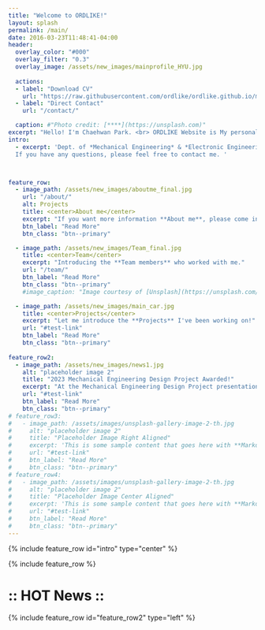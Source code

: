 ```yaml
---
title: "Welcome to ORDLIKE!"
layout: splash
permalink: /main/
date: 2016-03-23T11:48:41-04:00        
header:
  overlay_color: "#000"
  overlay_filter: "0.3"
  overlay_image: /assets/new_images/mainprofile_HYU.jpg
  
  actions:
  - label: "Download CV"
    url: "https://raw.githubusercontent.com/ordlike/ordlike.github.io/master/Files/C.V_Chaehwan%20Park.pdf" 
  - label: "Direct Contact"
    url: "/contact/"

  caption: #"Photo credit: [****](https://unsplash.com)"
excerpt: "Hello! I'm Chaehwan Park. <br> ORDLIKE Website is My personal homepage. "
intro: 
  - excerpt: 'Dept. of *Mechanical Engineering* & *Electronic Engineering* at Hanyang University, Seoul. 
  If you have any questions, please feel free to contact me. ' 



feature_row:
  - image_path: /assets/new_images/aboutme_final.jpg
    url: "/about/"
    alt: Projects
    title: <center>About me</center>
    excerpt: "If you want more information **About me**, please come in!"
    btn_label: "Read More"
    btn_class: "btn--primary"

  - image_path: /assets/new_images/Team_final.jpg 
    title: <center>Team</center>
    excerpt: "Introducing the **Team members** who worked with me."
    url: "/team/"
    btn_label: "Read More"
    btn_class: "btn--primary"
    #image_caption: "Image courtesy of [Unsplash](https://unsplash.com/)"

  - image_path: /assets/new_images/main_car.jpg
    title: <center>Projects</center>
    excerpt: "Let me introduce the **Projects** I've been working on!"
    url: "#test-link"
    btn_label: "Read More"
    btn_class: "btn--primary"
    
feature_row2:
  - image_path: /assets/new_images/news1.jpg
    alt: "placeholder image 2"
    title: "2023 Mechanical Engineering Design Project Awarded!"
    excerpt: "At the Mechanical Engineering Design Project presentation held on Monday, May 22, 2023, in the lobby of HIT 6th floor and the conference room 612, our team won the award under the theme of 'Wearable Smart Key Using Gesture Recognition'"
    url: "#test-link"
    btn_label: "Read More"
    btn_class: "btn--primary"
# feature_row3:
#   - image_path: /assets/images/unsplash-gallery-image-2-th.jpg
#     alt: "placeholder image 2"
#     title: "Placeholder Image Right Aligned"
#     excerpt: 'This is some sample content that goes here with **Markdown** formatting. Right aligned with `type="right"`'
#     url: "#test-link"
#     btn_label: "Read More"
#     btn_class: "btn--primary"
# feature_row4:
#   - image_path: /assets/images/unsplash-gallery-image-2-th.jpg
#     alt: "placeholder image 2"
#     title: "Placeholder Image Center Aligned"
#     excerpt: 'This is some sample content that goes here with **Markdown** formatting. Centered with `type="center"`'
#     url: "#test-link"
#     btn_label: "Read More"
#     btn_class: "btn--primary"
---
```


{% include feature_row id="intro" type="center" %}

{% include feature_row %}

# :: HOT News ::


{% include feature_row id="feature_row2" type="left" %}

<!-- {% include feature_row id="feature_row3" type="right" %}

{% include feature_row id="feature_row4" type="center" %} -->
